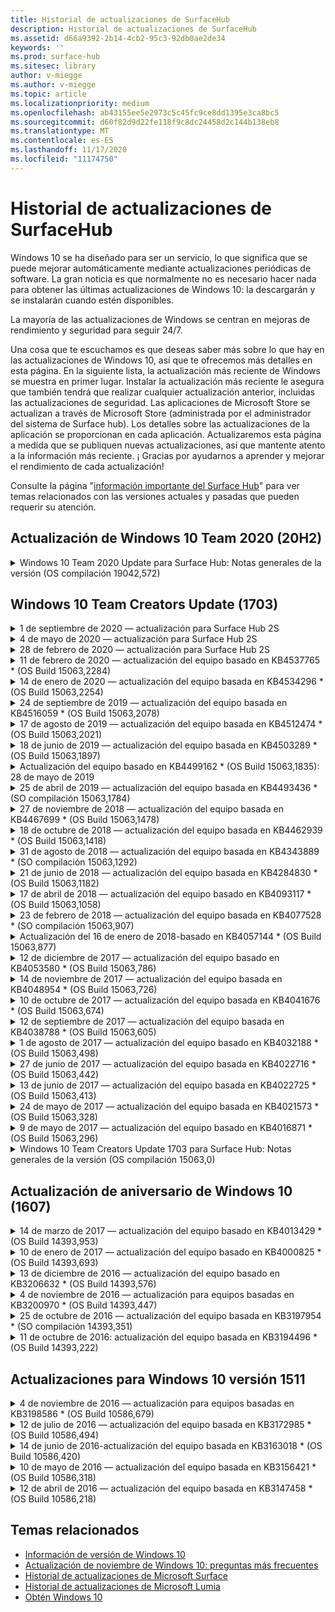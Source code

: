 ```yaml
---
title: Historial de actualizaciones de SurfaceHub
description: Historial de actualizaciones de SurfaceHub
ms.assetid: d66a9392-2b14-4cb2-95c3-92db0ae2de34
keywords: ''
ms.prod: surface-hub
ms.sitesec: library
author: v-miegge
ms.author: v-miegge
ms.topic: article
ms.localizationpriority: medium
ms.openlocfilehash: ab43155ee5e2973c5c45fc9ce8dd1395e3ca8bc5
ms.sourcegitcommit: d60f82d9d22fe118f9c8dc24458d2c144b138eb8
ms.translationtype: MT
ms.contentlocale: es-ES
ms.lasthandoff: 11/17/2020
ms.locfileid: "11174750"
---
```

# Historial de actualizaciones de SurfaceHub

Windows 10 se ha diseñado para ser un servicio, lo que significa que se puede mejorar automáticamente mediante actualizaciones periódicas de software. La gran noticia es que normalmente no es necesario hacer nada para obtener las últimas actualizaciones de Windows 10: la descargarán y se instalarán cuando estén disponibles.

La mayoría de las actualizaciones de Windows se centran en mejoras de rendimiento y seguridad para seguir 24/7.

Una cosa que te escuchamos es que deseas saber más sobre lo que hay en las actualizaciones de Windows 10, así que te ofrecemos más detalles en esta página. En la siguiente lista, la actualización más reciente de Windows se muestra en primer lugar. Instalar la actualización más reciente le asegura que también tendrá que realizar cualquier actualización anterior, incluidas las actualizaciones de seguridad. Las aplicaciones de Microsoft Store se actualizan a través de Microsoft Store (administrada por el administrador del sistema de Surface hub). Los detalles sobre las actualizaciones de la aplicación se proporcionan en cada aplicación.
Actualizaremos esta página a medida que se publiquen nuevas actualizaciones, así que mantente atento a la información más reciente. ¡ Gracias por ayudarnos a aprender y mejorar el rendimiento de cada actualización!

Consulte la página "[información importante del Surface Hub](https://support.microsoft.com/products/surface-devices/surface-hub)" para ver temas relacionados con las versiones actuales y pasadas que pueden requerir su atención.

## Actualización de Windows 10 Team 2020 (20H2)

<details>
<summary>Windows 10 Team 2020 Update para Surface Hub: Notas generales de la versión (OS compilación 19042,572)</summary>

Esta actualización para Surface Hub incluye mejoras de calidad y correcciones de seguridad. Las actualizaciones clave para Surface Hub, que aún no se han resaltado en el [historial de actualizaciones de Windows 10](https://support.microsoft.com/help/4581839/windows-10-update-history), se indican en la página "[novedades de la actualización de windows 10 Team 2020](https://docs.microsoft.com/surface-hub/surface-hub-2020-update-whats-new)".

Para obtener más información sobre la disponibilidad de actualizaciones por región, método de distribución y tipo de dispositivo, consulta la página "[instalar la actualización de Windows 10 Team 2020](https://docs.microsoft.com/surface-hub/surface-hub-2020-update)".
</details>

## Windows 10 Team Creators Update (1703)

<details>
<summary>1 de septiembre de 2020 — actualización para Surface Hub 2S</summary>

Esta actualización es específica de Surface Hub 2S y proporciona las actualizaciones de drivers y firmware que se describen a continuación:

* Actualización de firmware de Surface SMC-1.177.139.0
  * Mejora los escenarios de reparación de campo.
* Actualización de firmware de Surface SSD-5.14.139.0
  * Mejora la estabilidad del sistema.
* Controlador de concentrador serie de Surface: 9.40.139.0
  * Mejora la estabilidad del sistema.
</details>

<details>
<summary>4 de mayo de 2020 — actualización para Surface Hub 2S</summary>

Esta actualización es específica de Surface Hub 2S y proporciona las actualizaciones de drivers y firmware que se describen a continuación:

* Controlador de audio USB Surface-15.3.6.0
  * Mejora el rendimiento de audio direccional.
* Controlador de pantalla de audio Intel (R)-10.27.0.5
  * Mejora la pantalla compartida.
* Controlador de gráficos Intel (R)-26.20.100.7263
  * Mejora la estabilidad del sistema.
* Controlador del sistema Surface: 1.7.139.0
  * Mejora la estabilidad del sistema.
* Actualización de firmware de Surface SMC-1.176.139.0
  * Mejora la estabilidad del sistema.
</details>

<details>
<summary>28 de febrero de 2020 — actualización para Surface Hub 2S</summary>

Esta actualización es específica de Surface Hub 2S y proporciona las actualizaciones de drivers y firmware que se describen a continuación:

* Controlador de integración de superficie-13.46.139.0 
  * Mejora los escenarios de brillo de la pantalla.
* Controlador de Intel (R) Management Engine Interface-1914.12.0.1256
  * Mejora la estabilidad del sistema.
* Actualización de firmware de Surface SMC-1.161.139.0
  * Mejora el rendimiento de la batería del lápiz.
* Actualización de Surface UEFI-694.2938.768.0
  * Mejora la estabilidad del sistema.
</details>

<details>
<summary>11 de febrero de 2020 — actualización del equipo basado en KB4537765 * (OS Build 15063,2284)</summary>

Esta actualización para Surface Hub incluye mejoras de calidad y correcciones de seguridad. Las actualizaciones clave de Surface Hub, aún no resaltadas en el [historial de actualizaciones de Windows 10](https://support.microsoft.com/help/4018124/windows-10-update-history), incluyen:

* Resuelve un problema por el que otros participantes no pueden oír correctamente el Hub 2S durante las llamadas de Skype empresarial.
* Mejora la confiabilidad en algunos escenarios de uso del idioma árabe, hebreo y de derecha a izquierda en Surface Hub.

Consulte la guía del [Administrador de Surface Hub](https://docs.microsoft.com/surface-hub/) para habilitar o deshabilitar las características y los servicios del dispositivo.
*[KB4537765](https://support.microsoft.com/help/4537765)
</details>

<details>
<summary>14 de enero de 2020 — actualización del equipo basada en KB4534296 * (OS Build 15063,2254)</summary>

Esta actualización para Surface Hub incluye mejoras de calidad y correcciones de seguridad. Las actualizaciones clave de Surface Hub, aún no resaltadas en el [historial de actualizaciones de Windows 10](https://support.microsoft.com/help/4018124/windows-10-update-history), incluyen:

* Soluciona un problema con la recopilación de registros de Microsoft Surface Hub 2S.

Consulte la guía del [Administrador de Surface Hub](https://docs.microsoft.com/surface-hub/) para habilitar o deshabilitar las características y los servicios del dispositivo.
*[KB4534296](https://support.microsoft.com/help/4534296)
</details>

<details>
<summary>24 de septiembre de 2019 — actualización del equipo basada en KB4516059 * (OS Build 15063,2078)</summary>

Esta actualización para Surface Hub incluye mejoras de calidad y correcciones de seguridad. Las actualizaciones clave de Surface Hub, aún no resaltadas en el [historial de actualizaciones de Windows 10](https://support.microsoft.com/help/4018124/windows-10-update-history), incluyen:

 * Actualizar a la página de configuración de recuperación de Surface Hub 2S para reflejar de forma precisa las opciones de recuperación.
 * Actualizar a la pantalla de bienvenida de Surface Hub 2S para mejorar la reconocibilidad del dispositivo.
 * Se ha solucionado un problema con el fondo del shell de equipo de Windows que se muestra incorrectamente.
 * Se ha solucionado un problema con la configuración del diseño del menú Inicio al configurarlo con la Directiva MDM.
 * Se ha corregido un problema en Microsoft Edge que se produce al explorar algunos sitios Web internos.
 * Se ha corregido un problema en Skype empresarial que se produce cuando se presenta en el modo de pantalla completa.

Consulte la guía del [Administrador de Surface Hub](https://docs.microsoft.com/surface-hub/) para habilitar o deshabilitar las características y los servicios del dispositivo.
*[KB4503289](https://support.microsoft.com/help/4503289)
</details>

<details>
<summary>17 de agosto de 2019 — actualización del equipo basada en KB4512474 * (OS Build 15063,2021)</summary>

Esta actualización para Surface Hub incluye mejoras de calidad y correcciones de seguridad. Las actualizaciones clave de Surface Hub, aún no resaltadas en el [historial de actualizaciones de Windows 10](https://support.microsoft.com/help/4018124/windows-10-update-history), incluyen:

 * Garantiza que el video en el centro de configuración de 2 sea el modo "duplicado".
 * Mejora la fiabilidad en algunos escenarios de uso del idioma árabe en Surface Hub.

Consulte la guía del [Administrador de Surface Hub](https://docs.microsoft.com/surface-hub/) para habilitar o deshabilitar las características y los servicios del dispositivo.
*[KB4503289](https://support.microsoft.com/help/4503289)
 </details>

<details>
<summary>18 de junio de 2019 — actualización del equipo basada en KB4503289 * (OS Build 15063,1897)</summary>

Esta actualización para Surface Hub incluye mejoras de calidad y correcciones de seguridad. Las actualizaciones clave de Surface Hub, aún no resaltadas en el [historial de actualizaciones de Windows 10](https://support.microsoft.com/help/4018124/windows-10-update-history), incluyen:

* Soluciona un problema que impide que un usuario inicie sesión en un dispositivo Surface Hub de Microsoft con una cuenta de Azure Active Directory. Este problema se produce porque una sesión anterior no finalizó correctamente.
* Agrega compatibilidad con conexiones TLS 1,2 a proveedores de identidades y Exchange en escenarios de configuración de cuentas de dispositivos.
* Correcciones para mejorar la confiabilidad de la aplicación de diagnóstico de hardware en Hub 2S. 
* Corrección para mejorar la coherencia de la experiencia de configuración de primera ejecución en Hub 2S. 

Consulte la guía del [Administrador de Surface Hub](https://docs.microsoft.com/surface-hub/) para habilitar o deshabilitar las características y los servicios del dispositivo.
*[KB4503289](https://support.microsoft.com/help/4503289)
</details>

<details>
<summary>Actualización del equipo basado en KB4499162 * (OS Build 15063,1835): 28 de mayo de 2019</summary>

Esta actualización para Surface Hub incluye mejoras de calidad y correcciones de seguridad. Las actualizaciones clave de Surface Hub, aún no resaltadas en el [historial de actualizaciones de Windows 10](https://support.microsoft.com/help/4018124/windows-10-update-history), incluyen:

* Garantiza que a los usuarios de Surface Hub no se les solicite que introduzcan las credenciales de proxy después de habilitar la característica "usar credenciales de cuenta de dispositivo".
* Resuelve un problema por el que las conexiones de Skype fallan periódicamente porque el audio o vídeo no está usando el proxy correcto.
* Agrega compatibilidad con TLS 1,2 en Skype empresarial.
* Resuelve un error de conexión SIP en el cliente de Skype cuando el servidor de Skype tiene deshabilitado TLS 1,0 o TLS 1,1.

Consulte la guía del [Administrador de Surface Hub](https://docs.microsoft.com/surface-hub/) para habilitar o deshabilitar las características y los servicios del dispositivo.
*[KB4499162](https://support.microsoft.com/help/4499162)
</details>

<details>
<summary>25 de abril de 2019 — actualización del equipo basada en KB4493436 * (SO compilación 15063,1784)</summary>

Esta actualización para Surface Hub incluye mejoras de calidad y correcciones de seguridad. Las actualizaciones clave de Surface Hub, aún no resaltadas en el [historial de actualizaciones de Windows 10](https://support.microsoft.com/help/4018124/windows-10-update-history), incluyen:

* Resuelve el problema de sincronización de audio y vídeo con algunos dispositivos USB que están conectados al Surface Hub.

Consulte la guía del [Administrador de Surface Hub](https://docs.microsoft.com/surface-hub/) para habilitar o deshabilitar las características y los servicios del dispositivo.
*[KB4493436](https://support.microsoft.com/help/4493436)
</details>

<details>
<summary>27 de noviembre de 2018 — actualización del equipo basada en KB4467699 * (OS Build 15063,1478)</summary>

Esta actualización para Surface Hub incluye mejoras de calidad y correcciones de seguridad. Las actualizaciones clave de Surface Hub, aún no resaltadas en el [historial de actualizaciones de Windows 10](https://support.microsoft.com/help/4018124/windows-10-update-history), incluyen:

* Soluciona un problema que impide que algunos usuarios Signing-Inn "mis reuniones y archivos".

Consulte la guía del [Administrador de Surface Hub](https://docs.microsoft.com/surface-hub/) para habilitar o deshabilitar las características y los servicios del dispositivo.
*[KBKB4467699](https://support.microsoft.com/help/KB4467699)
</details>

<details>
<summary>18 de octubre de 2018 — actualización del equipo basada en KB4462939 * (OS Build 15063,1418)</summary>

Esta actualización para Surface Hub incluye mejoras de calidad y correcciones de seguridad. Las actualizaciones clave de Surface Hub, aún no resaltadas en el [historial de actualizaciones de Windows 10](https://support.microsoft.com/help/4018124/windows-10-update-history), incluyen:

* Soluciones de Skype para empresas: 
  * Resuelve el problema de conexión de Skype empresarial al volver de la suspensión.
  * Resuelve el problema de conexión de red de Skype empresarial cuando el dispositivo está conectado a Internet.
  * Resuelve el bloqueo de Skype empresarial al buscar usuarios desde el directorio
* Resuelve el problema por el que el concentrador informa por error de "no hay conexión a Internet" en los entornos de proxy empresarial.
* Implementó una característica que permite a los clientes realizar una nueva experiencia de pizarra.

Consulte la guía del [Administrador de Surface Hub](https://docs.microsoft.com/surface-hub/) para habilitar o deshabilitar las características y los servicios del dispositivo.
*[KB4462939](https://support.microsoft.com/help/4462939)
</details>

<details>
<summary>31 de agosto de 2018 — actualización del equipo basada en KB4343889 * (SO compilación 15063,1292)</summary>

Esta actualización para Surface Hub incluye mejoras de calidad y correcciones de seguridad. Las actualizaciones clave de Surface Hub, aún no resaltadas en el [historial de actualizaciones de Windows 10](https://support.microsoft.com/help/4018124/windows-10-update-history), incluyen:

* Agrega compatibilidad con Microsoft Teams
* Resuelve el problema de administración de tareas con el registro de Intune
* Permite a los administradores deshabilitar la mensajería instantánea y los servicios de correo electrónico para el concentrador
* Correcciones de errores adicionales y mejoras de confiabilidad para la aplicación Surface Hub de Skype empresarial

Consulte la guía del [Administrador de Surface Hub](https://docs.microsoft.com/surface-hub/) para habilitar o deshabilitar las características y los servicios del dispositivo.
*[KB4343889](https://support.microsoft.com/help/4343889)
</details>

<details>
<summary>21 de junio de 2018 — actualización del equipo basada en KB4284830 * (OS Build 15063,1182)</summary>

Esta actualización para Surface Hub incluye mejoras de calidad y correcciones de seguridad. Las actualizaciones clave de Surface Hub, aún no resaltadas en el [historial de actualizaciones de Windows 10](https://support.microsoft.com/help/4018124/windows-10-update-history), incluyen:

* Cambio de telemetría para apoyar los requisitos de RGPD en EMEA

Consulte la guía del [Administrador de Surface Hub](https://docs.microsoft.com/surface-hub/) para habilitar o deshabilitar las características y los servicios del dispositivo.
*[KB4284830](https://support.microsoft.com/help/KB4284830)
</details>

<details>
<summary>17 de abril de 2018 — actualización del equipo basado en KB4093117 * (OS Build 15063,1058)</summary>

Esta actualización para Surface Hub incluye mejoras de calidad y correcciones de seguridad. Las actualizaciones clave de Surface Hub, aún no resaltadas en el [historial de actualizaciones de Windows 10](https://support.microsoft.com/help/4018124/windows-10-update-history), incluyen:

* Resuelve un problema de proyección por cable
* Habilita la actualización masiva para determinadas directivas de MDM (administración de dispositivos móviles)
* Resuelve el problema de marcador telefónico con llamadas internacionales
* Soluciona el problema de resolución de la imagen cuando dos hubs de Surface se unen a la misma reunión
* Resuelve el error de administración de certificados de OMS (Operations Management Suite)
* Soluciona un problema de seguridad al limpiar al final de una sesión
* Se trata de la emisión de Miracast, cuando Surface Hub se especifica para los canales 149 a 165
  * Los canales 149 a 165 seguirán siendo inutilizables en Europa, Japón o Israel a causa de las normativas gubernamentales regionales

Consulte la guía del [Administrador de Surface Hub](https://docs.microsoft.com/surface-hub/) para habilitar o deshabilitar las características y los servicios del dispositivo.
*[KB4093117](https://support.microsoft.com/help/4093117)
</details>

<details>
<summary>23 de febrero de 2018 — actualización del equipo basada en KB4077528 * (SO compilación 15063,907)</summary>

Esta actualización para Surface Hub incluye mejoras de calidad y correcciones de seguridad. Las actualizaciones clave de Surface Hub, aún no resaltadas en el [historial de actualizaciones de Windows 10](https://support.microsoft.com/help/4018124/windows-10-update-history), incluyen:

* Se ha resuelto un problema que hacía que la configuración de MDM no se aplicara correctamente
* Proceso de limpieza mejorado

Consulte la guía del [Administrador de Surface Hub](https://docs.microsoft.com/surface-hub/) para habilitar o deshabilitar las características y los servicios del dispositivo.
*[KB4077528](https://support.microsoft.com/help/4077528)
</details>

<details>
<summary>Actualización del 16 de enero de 2018-basado en KB4057144 * (OS Build 15063,877)</summary>

Esta actualización para Surface Hub incluye mejoras de calidad y correcciones de seguridad. Las actualizaciones clave de Surface Hub, aún no resaltadas en el [historial de actualizaciones de Windows 10](https://support.microsoft.com/help/4018124/windows-10-update-history), incluyen:

* Agrega la capacidad de administrar el diseño del icono del menú Inicio a través de MDM
* Corrección de errores de MDM en la configuración de la rotación de contraseña

Consulte la guía del [Administrador de Surface Hub](https://docs.microsoft.com/surface-hub/) para habilitar o deshabilitar las características y los servicios del dispositivo.
*[KB4057144](https://support.microsoft.com/help/4057144)
</details>

<details>
<summary>12 de diciembre de 2017 — actualización del equipo basado en KB4053580 * (OS Build 15063,786)</summary>

Esta actualización para Surface Hub incluye mejoras de calidad y correcciones de seguridad. Las actualizaciones clave de Surface Hub, aún no resaltadas en el [historial de actualizaciones de Windows 10](https://support.microsoft.com/help/4018124/windows-10-update-history), incluyen:

* Resuelve los destellos de video de la cámara (desgarro o parpadeo) durante las llamadas de Skype empresarial
* Resuelve el problema de identificación de SSD del centro de notificaciones

Consulte la guía del [Administrador de Surface Hub](https://docs.microsoft.com/surface-hub/) para habilitar o deshabilitar las características y los servicios del dispositivo.
*[KB4053580](https://support.microsoft.com/help/4053580)
</details>

<details>
<summary>14 de noviembre de 2017 — actualización del equipo basada en KB4048954 * (OS Build 15063,726)</summary>

Esta actualización para Surface Hub incluye mejoras de calidad y correcciones de seguridad. Las actualizaciones clave de Surface Hub, aún no resaltadas en el [historial de actualizaciones de Windows 10](https://support.microsoft.com/help/4018124/windows-10-update-history), incluyen:

* Actualización de características que permite a los clientes habilitar la autenticación de red cableada de 802.1 x mediante la Directiva MDM.
* Actualización de características que permite a los usuarios seleccionar de forma dinámica una aplicación de su elección al abrir un archivo.
* Corrección que garantiza que finalizar la limpieza de la sesión elimina completamente todas las conexiones entre la cuenta del usuario y el dispositivo.
* Corrección de rendimiento que mejora el tiempo de limpieza y el tiempo de conexión de Miracast.
* Presenta la sencilla utilización de la autenticación durante las reuniones ad-Hock.
* Corrección que garantiza que los componentes de servicio usen el mismo proxy configurado en el dispositivo.
* Reduce y protege minuciosamente la telemetría transmitida por el dispositivo, lo que reduce el uso del ancho de banda.
* Habilita una característica que permite a los usuarios enviar comentarios a Microsoft después de que concluya una reunión.

Consulte la guía del [Administrador de Surface Hub](https://docs.microsoft.com/surface-hub/) para habilitar o deshabilitar las características y los servicios del dispositivo.
*[KB4048954](https://support.microsoft.com/help/4048954)
</details>

<details>
<summary>10 de octubre de 2017 — actualización del equipo basada en KB4041676 * (OS Build 15063,674)</summary>

Esta actualización para Surface Hub incluye mejoras de calidad y correcciones de seguridad. Las actualizaciones clave de Surface Hub, aún no resaltadas en el [historial de actualizaciones de Windows 10](https://support.microsoft.com/help/4018124/windows-10-update-history), incluyen:

* Skype Empresarial
  * Resuelve un problema que requería reiniciar el dispositivo al volver de la suspensión.
  * Arregla el problema con el que los contactos externos no se resolvieron a través de la cuenta Hub de Skype online.
* PowerPoint
  * Corrige un problema que causaba que algunas presentaciones de PowerPoint no se proyectaran en el Hub.
* General
  * Solución para resolver el problema en el que el administrador del sistema no pudo deshabilitar el puerto USB.

*[KB4041676](https://support.microsoft.com/help/4041676)
</details>

<details>
<summary>12 de septiembre de 2017 — actualización del equipo basada en KB4038788 * (OS Build 15063,605) </summary>

Esta actualización para Surface Hub incluye mejoras de calidad y correcciones de seguridad. Las actualizaciones clave de Surface Hub, aún no resaltadas en el [historial de actualizaciones de Windows 10](https://support.microsoft.com/help/4018124/windows-10-update-history), incluyen:

* Seguridad
  * Resuelve el problema con BitLocker cuando el dispositivo se reactiva de la suspensión.
* General
  * Reduce la frecuencia/cantidad de telemetría de estado del dispositivo, lo que mejora el rendimiento del sistema.
  * Corrige un problema que impide que el dispositivo recopile registros del sistema.

*[KB4038788](https://support.microsoft.com/help/4038788)
</details>

<details>
<summary>1 de agosto de 2017 — actualización del equipo basado en KB4032188 * (OS Build 15063,498)</summary>

* Skype Empresarial 
  * Resuelve el problema de Sign-In de Skype empresarial, que requirió Reintentar o reiniciar el sistema.
  * Resuelve la hora de la reunión de Skype empresarial que se muestra incorrectamente.
  * Soluciones para mejorar la fiabilidad de Skype Hub de Skype empresarial.

*[KB4032188](https://support.microsoft.com/help/4032188)
</details>

<details>
<summary>27 de junio de 2017 — actualización del equipo basada en KB4022716 * (OS Build 15063,442)</summary>

Esta actualización para Surface Hub incluye mejoras de calidad y correcciones de seguridad. Las actualizaciones clave de Surface Hub, aún no resaltadas en el [historial de actualizaciones de Windows 10](https://support.microsoft.com/help/4018124/windows-10-update-history), incluyen:

* Dirección: el controlador NVIDIA se bloquea y puede requerir un reinicio manual de Surface 84 "para apagarlo y requerir un reinicio manual.
* Se ha resuelto un problema que provocaba que algunas aplicaciones no se inicien en un Surface Hub de 84.

*[KB4022716](https://support.microsoft.com/help/4022716)
</details>

<details>
<summary>13 de junio de 2017 — actualización del equipo basada en KB4022725 * (OS Build 15063,413)</summary>

Esta actualización para Surface Hub incluye mejoras de calidad y correcciones de seguridad. Las actualizaciones clave de Surface Hub, aún no resaltadas en el [historial de actualizaciones de Windows 10](https://support.microsoft.com/help/4018124/windows-10-update-history), incluyen:

* General
  * Problemas al colocar la entrada de lápiz con lápices
  * Problema resuelto que provoca tiempo ampliado para la reunión de "limpieza"

*[KB4022725](https://support.microsoft.com/help/4022725)
</details>

<details>
<summary>24 de mayo de 2017 — actualización del equipo basada en KB4021573 * (OS Build 15063,328)</summary>

Esta actualización para Surface Hub incluye mejoras de calidad y correcciones de seguridad. Las actualizaciones clave de Surface Hub, aún no resaltadas en el [historial de actualizaciones de Windows 10](https://support.microsoft.com/help/4018124/windows-10-update-history), incluyen:

* General
  * Problema resuelto con la retención de configuración del proxy durante el problema de actualización

*[KB4021573](https://support.microsoft.com/help/4021573)
</details>

<details>
<summary>9 de mayo de 2017 — actualización del equipo basado en KB4016871 * (OS Build 15063,296)</summary>

Esta actualización para Surface Hub incluye mejoras de calidad y correcciones de seguridad. Las actualizaciones clave de Surface Hub, aún no resaltadas en el [historial de actualizaciones de Windows 10](https://support.microsoft.com/help/4018124/windows-10-update-history), incluyen:

* General
  * Problema de ciclo de suspensión/reactivación solucionado
  * Se han resuelto varios problemas de restablecimiento y recuperación
  * Problema de la pestaña historial de actualizaciones dirigidas
  * Problema al iniciar el servicio Miracast resuelto
* Aplicaciones
  * Error de actualización de paquete de aplicación fijo

*[KB4016871](https://support.microsoft.com/help/4016871)
</details>

<details>
<summary>Windows 10 Team Creators Update 1703 para Surface Hub: Notas generales de la versión (OS compilación 15063,0)</summary>

Esta actualización para Surface Hub incluye mejoras de calidad y correcciones de seguridad. Las actualizaciones clave de Surface Hub, aún no resaltadas en el [historial de actualizaciones de Windows 10](https://support.microsoft.com/help/4018124/windows-10-update-history), incluyen:

* Evolución de la experiencia de pantalla grande 
  * Se ha mejorado el carrusel de la reunión en la bienvenida y comienza
  * Unirse a reuniones y finalizar la sesión directamente desde el menú Inicio
  * Las aplicaciones pueden usar más de la pantalla durante una sesión
  * Controles de Skype simplificados
  * Mecanismos mejorados para proporcionar comentarios
* Acceder a mi contenido personal *
  * Inicio de sesión único personal desde bienvenida o Inicio
  * Unirse a reuniones y finalizar la sesión directamente desde el menú Inicio
  * Obtener acceso a archivos personales a través de OneDrive para la empresa directamente desde el inicio
  * Inicio de sesión de asistente pre-rellenado
  * Flujos de autenticación simplificados con aplicación "autenticador" * *
* Implementación & facilidad de administración 
  * Experiencia de OOBE simplificada mediante el aprovisionamiento masivo
  * Servicio de recuperación de dispositivos basado en la nube
  * Compatibilidad con certificados de cliente empresarial
  * Compatibilidad de credenciales de proxy mejorada
  * Agregado y/Improved compatibilidad con la configuración de calidad de servicio (QoS) de Skype
  * Se ha agregado funcionalidad para establecer el volumen del dispositivo predeterminado en la configuración
  * Compatibilidad de MDM mejorada con la [configuración](https://docs.microsoft.com/surface-hub/remote-surface-hub-management) de Surface Hub
* Seguridad mejorada 
  * Se ha agregado funcionalidad para restringir las unidades USB a solo BitLocker
  * Se ha agregado la capacidad de deshabilitar puertos USB a través de MDM
  * Se ha agregado la capacidad de deshabilitar la funcionalidad "reanudar sesión" en tiempo de espera
  * Adición de asistencia por cable de 802.1 x
* Audio y proyección
  * Mejoras de "altavoz humano" Dolby audio
  * Se redujo el sonido con la "plumilla pulsa" al usar el lápiz durante las llamadas de Skype empresarial
  * Se ha agregado compatibilidad con conexiones de infraestructura Miracast
* Correcciones de rendimiento y confiabilidad
  * Se han resuelto varios problemas de restablecimiento y recuperación
  * Problema de autenticación de Exchange Surface Hub solucionado al utilizar certificados de cliente
  * Mayor estabilidad de conexión de red y de credenciales Wi-Fi
  * Problemas de reproducción y sincronización de audio Miracast fijos durante la reproducción de vídeo
  * Se incluye una opción para deshabilitar el comportamiento de conexión automática

* La característica de inicio de sesión único requiere el uso de Office365 y OneDrive para la empresa * * consulte la guía de administración para conocer los requisitos de servicio

</details>

## Actualización de aniversario de Windows 10 (1607)

<details>
<summary>14 de marzo de 2017 — actualización del equipo basado en KB4013429 * (OS Build 14393,953)</summary>

Esta actualización para Surface Hub incluye mejoras de calidad y correcciones de seguridad. Las actualizaciones clave de Surface Hub, aún no resaltadas en el [historial de actualizaciones de Windows 10](https://support.microsoft.com/help/4018124/windows-10-update-history), incluyen:

* General
  * Corrección de seguridad del explorador de archivos para impedir la navegación a ubicaciones de archivos restringidas
* Skype Empresarial
  * Solucionar para solucionar la latencia durante la pantalla compartida basada en escritorio remoto

*[KB4013429](https://support.microsoft.com/help/4013429)
</details>

<details>
<summary>10 de enero de 2017 — actualización del equipo basado en KB4000825 * (OS Build 14393,693)</summary>

Esta actualización para Surface Hub incluye mejoras de calidad y correcciones de seguridad. Las actualizaciones clave de Surface Hub, aún no resaltadas en el [historial de actualizaciones de Windows 10](https://support.microsoft.com/help/4018124/windows-10-update-history), incluyen:

* Selección de las distribuciones del teclado 106/109 habilitadas para usar con teclados japoneses en Japonés

*[KB4000825](https://support.microsoft.com/help/4000825)
</details>

<details>
<summary>13 de diciembre de 2016 — actualización del equipo basado en KB3206632 * (OS Build 14393,576)</summary>

Esta actualización para Surface Hub incluye mejoras de calidad y correcciones de seguridad. Las actualizaciones clave de Surface Hub, aún no resaltadas en el [historial de actualizaciones de Windows 10](https://support.microsoft.com/help/4018124/windows-10-update-history), incluyen:

* Resuelve el problema de distorsión de audio de conexión cableada

*[KB3206632](https://support.microsoft.com/help/3206632)
</details>

<details>
<summary>4 de noviembre de 2016 — actualización para equipos basadas en KB3200970 * (OS Build 14393,447)</summary>

Esta actualización de la actualización de aniversario de Windows 10 (versión 1607) para Surface Hub incluye mejoras de calidad y correcciones de seguridad. Las actualizaciones clave de Surface Hub, aún no resaltadas en el [historial de actualizaciones de Windows 10](https://support.microsoft.com/help/4018124/windows-10-update-history), incluyen:

* Correcciones de errores de Skype empresarial para mejorar la fiabilidad

*[KB3200970](https://support.microsoft.com/help/3200970)
</details>

<details>
<summary>25 de octubre de 2016 — actualización del equipo basada en KB3197954 * (SO compilación 14393,351)</summary>

Esta actualización para Surface Hub incluye mejoras de calidad y correcciones de seguridad. Las actualizaciones clave de Surface Hub, aún no resaltadas en el [historial de actualizaciones de Windows 10](https://support.microsoft.com/help/4018124/windows-10-update-history), incluyen:

* Habilitar la nueva característica de suspensión en el sistema operativo y el BIOS para reducir el consumo de energía del Surface Hub y mejorar su fiabilidad a largo plazo
* General
  * Resuelve los escenarios en los que, en ocasiones, el teclado en pantalla no aparecía
  * Resuelve el turno de la aplicación pizarra que se produce en ocasiones al abrir una reunión programada
  * Resuelve un problema que impedía que los administradores cambiaran la contraseña del administrador local, después de restablecer el dispositivo
  * Cambio de resolución del BIOS con el seguimiento de la barra de estado durante el restablecimiento del dispositivo
  * Actualización de UEFI para resolver problemas de apagado

*[KB3197954](https://support.microsoft.com/help/3197954)
</details>

<details>
<summary>11 de octubre de 2016: actualización del equipo basada en KB3194496 * (OS Build 14393,222)</summary>

Esta actualización lleva la actualización de aniversario de Windows 10 Teams a Surface hub e incluye mejoras de calidad y correcciones de seguridad. (El dispositivo ejecutará la versión 1607 de Windows 10 una vez instalada). Las actualizaciones clave de Surface Hub, aún no resaltadas en el [historial de actualizaciones de Windows 10](https://support.microsoft.com/help/4018124/windows-10-update-history), incluyen:

* Skype Empresarial
  * Mejoras de rendimiento al unirse a reuniones, incluidos problemas al unirse a una reunión mediante cuentas federadas
  * Compatibilidad con pantalla compartida basada en vídeo (VBSS) ahora disponible en Skype empresarial para Surface Hub
  * Desconexión resuelta después de 5 minutos de tiempo de inactividad
  * Error de uso compartido de pantalla hub para Hub de Skype
  * Mejoras en el video de Skype, entre las que se incluyen:
    * Pérdida de video durante una reunión con varios presentadores de vídeo
    * Recorte de vídeo durante las llamadas
    * El vídeo de llamadas salientes no se muestra a los demás participantes
  * Problema solucionado con el error de inicio de sesión UPN
  * Problema solucionado con el teclado de marcado durante el uso de llamadas de protocolo de inicio de sesión (SIP)
* Pizarra
  * Ahora el usuario puede guardar y recuperar sesiones de pizarra con el servicio de OneDrive online (a través de la funcionalidad de uso compartido)
  * Se ha mejorado el inicio de whiteboard al quitar el lápiz del Dock
* Aplicaciones
  * Aplicación de OneDrive preinstalada para obtener acceso a sus archivos personales y de trabajo
  * Aplicación de fotos preinstaladas, para ver fotos y vídeos
  * Aplicación de PowerBI preinstalada, para ver paneles
  * Las aplicaciones de Office (Word, Excel y PowerPoint) están habilitadas para todas las entradas de lápiz
  * El borde de Surface Hub ahora es compatible con sitios web basados en Flash
* General
  * Selección de dispositivo de audio habilitado (para Surface Hub conectados con dispositivos de audio externos)
  * Compatibilidad habilitada para HDCP en el conector de salida de DisplayPort
  * La interfaz de usuario del sistema cambia a la configuración para la optimización de uso (consulte las [guías de usuario y de administrador](https://www.microsoft.com/surface/support/surface-hub) para obtener más información)
  * Corrección de errores y optimizaciones de rendimiento para acelerar el flujo de inicio de sesión de Azure Active Directory
  * Se necesita mucho más tiempo para restablecer y restaurar Surface Hub
  * Se ha agregado la interfaz de usuario de Windows Defender en configuración
  * Mejoras en la experiencia de inicio de la experiencia
  * Compatibilidad habilitada para una proyección inalámbrica superior a 1080p a través de Miracast, en dispositivos compatibles
  * Se ha resuelto "no hay conexión a Internet" y "es posible que las citas estén obsoletas".
  * Confiabilidad mejorada del teclado en pantalla
  * Compatibilidad adicional para crear paquetes de aprovisionamiento de Surface Hub con Windows Imaging & Configuration Designer (ICD) y una solución mejorada de supervisión de Surface Hub en Operations Management Suite (OMS)

*[KB3194496](https://support.microsoft.com/help/3194496)
</details>

## Actualizaciones para Windows 10 versión 1511

<details>
<summary>4 de noviembre de 2016 — actualización para equipos basadas en KB3198586 * (OS Build 10586,679)</summary>

Esta actualización para Surface Hub incluye mejoras de calidad y correcciones de seguridad que se describen en 1511 el [historial de actualizaciones de Windows 10](https://support.microsoft.com/help/4018124/windows-10-update-history). No hay elementos específicos del concentrador de superficie en esta actualización.

*[KB3198586](https://support.microsoft.com/help/3198586)
</details>

<details>
<summary>12 de julio de 2016 — actualización del equipo basada en KB3172985 * (OS Build 10586,494)</summary>

Esta actualización incluye mejoras de calidad y correcciones de seguridad. No se han introducido nuevas características del sistema operativo en esta actualización. Los cambios clave específicos de Surface Hub (los que no están incluidos en el [historial de actualizaciones de Windows 10](https://support.microsoft.com/help/4018124/windows-10-update-history)) incluyen:

* Problema corregido que causó el bloqueo del sistema de Windows
* Se ha corregido un problema que provocaba bloqueos de borde repetidos
* Problema corregido que causa el bloqueo del servicio de apagado
* Problema corregido en el que algunos datos de la aplicación no se quitaron correctamente después de una sesión
* Controlador NFC de Broadcom actualizado para mejorar el rendimiento de NFC
* Controlador de Marvell Wi-Fi actualizado para mejorar el rendimiento de Miracast
* Controlador NVIDIA actualizado para corregir un error de visualización en el que los dispositivos Surface Hub de 84 "muestran contenido atenuado o aproximado
* Se han corregido numerosos problemas de Skype empresarial, entre los que se incluyen: 
  * Problema que provocaba que Skype empresarial se desconecte durante las reuniones
  * Problema por el que los usuarios no pueden unirse a reuniones cuando el organizador de la reunión se encontraba en una configuración federada
  * Habilitar el uso compartido de aplicaciones de Skype empresarial
  * Problema que causó el bloqueo de la aplicación de Skype
* Se ha agregado una pregunta en "configuración" para informar a los usuarios de que el sistema operativo puede dañarse si el restablecimiento del dispositivo se interrumpe antes de su finalización.

*[KB3172985](https://support.microsoft.com/help/3172985)
</details>

<details>
<summary>14 de junio de 2016-actualización del equipo basada en KB3163018 * (OS Build 10586,420)</summary>

Esta actualización para Surface Hub incluye mejoras de calidad y correcciones de seguridad. No se han introducido nuevas características del sistema operativo en esta actualización. Las actualizaciones clave de Surface Hub, aún no resaltadas en el [historial de actualizaciones de Windows 10](https://support.microsoft.com/help/4018124/windows-10-update-history), incluyen:

* Versión restringida. Consulte el 12 de julio de 2016 — [KB3172985](https://support.microsoft.com/en-us/help/3172985) (versión de SO 10586,494) para obtener detalles sobre el paquete específico de Surface Hub

*[KB3163018](https://support.microsoft.com/help/3163018)
</details>

<details>
<summary>10 de mayo de 2016 — actualización del equipo basada en KB3156421 * (OS Build 10586,318)</summary>

Esta actualización para Surface Hub incluye mejoras de calidad y correcciones de seguridad. No se han introducido nuevas características del sistema operativo en esta actualización. Las actualizaciones clave de Surface Hub, aún no resaltadas en el [historial de actualizaciones de Windows 10](https://support.microsoft.com/help/4018124/windows-10-update-history), incluyen:

* Problema corregido que impedía que determinadas aplicaciones de la tienda (OneDrive) se instalaran
* Problema corregido que provocaba que la entrada táctil dejara de responder en las aplicaciones

*[KB3156421](https://support.microsoft.com/help/3156421)
</details>

<details>
<summary>12 de abril de 2016 — actualización del equipo basada en KB3147458 * (OS Build 10586,218)</summary>

Esta actualización para Surface Hub incluye mejoras de calidad y correcciones de seguridad. No se han introducido nuevas características del sistema operativo en esta actualización. Las actualizaciones clave de Surface Hub, aún no resaltadas en el [historial de actualizaciones de Windows 10](https://support.microsoft.com/help/4018124/windows-10-update-history), incluyen:

* Problema corregido en el que el nivel de volumen no se restableció correctamente entre sesiones

*[KB3147458](https://support.microsoft.com/help/3147458)
</details>

## Temas relacionados

* [Información de versión de Windows 10](https://go.microsoft.com/fwlink/p/?LinkId=724328)
* [Actualización de noviembre de Windows 10: preguntas más frecuentes](https://windows.microsoft.com/windows-10/windows-update-faq)
* [Historial de actualizaciones de Microsoft Surface](https://go.microsoft.com/fwlink/p/?LinkId=724327)
* [Historial de actualizaciones de Microsoft Lumia](https://go.microsoft.com/fwlink/p/?LinkId=785968)
* [Obtén Windows 10](https://go.microsoft.com/fwlink/p/?LinkId=616447)
